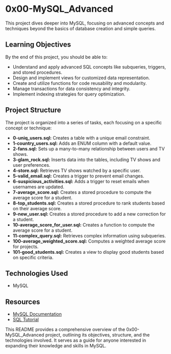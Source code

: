 # 0x00-MySQL_Advanced

This project dives deeper into MySQL, focusing on advanced concepts and techniques beyond the basics of database creation and simple queries.

## Learning Objectives
By the end of this project, you should be able to:

* Understand and apply advanced SQL concepts like subqueries, triggers, and stored procedures.
* Design and implement views for customized data representation.
* Create and utilize functions for code reusability and modularity.
* Manage transactions for data consistency and integrity.
* Implement indexing strategies for query optimization.

## Project Structure

The project is organized into a series of tasks, each focusing on a specific concept or technique:

* **0-uniq_users.sql:** Creates a table with a unique email constraint.
* **1-country_users.sql:** Adds an ENUM column with a default value.
* **2-fans.sql:** Sets up a many-to-many relationship between users and TV shows.
* **3-glam_rock.sql:** Inserts data into the tables, including TV shows and user preferences.
* **4-store.sql:** Retrieves TV shows watched by a specific user.
* **5-valid_email.sql:** Creates a trigger to prevent email changes.
* **6-suspicious_activities.sql:** Adds a trigger to reset emails when usernames are updated.
* **7-average_score.sql:** Creates a stored procedure to compute the average score for a student.
* **8-top_students.sql:** Creates a stored procedure to rank students based on their average score.
* **9-new_user.sql:** Creates a stored procedure to add a new correction for a student.
* **10-average_score_for_user.sql:** Creates a function to compute the average score for a student.
* **11-complex_query.sql:** Retrieves complex information using subqueries.
* **100-average_weighted_score.sql:** Computes a weighted average score for projects.
* **101-good_students.sql:** Creates a view to display good students based on specific criteria.

## Technologies Used

* MySQL

## Resources

* [MySQL Documentation](https://dev.mysql.com/doc/)
* [SQL Tutorial](https://www.w3schools.com/sql/)

This README provides a comprehensive overview of the 0x00-MySQL_Advanced project, outlining its objectives, structure, and the technologies involved. It serves as a guide for anyone interested in expanding their knowledge and skills in MySQL.